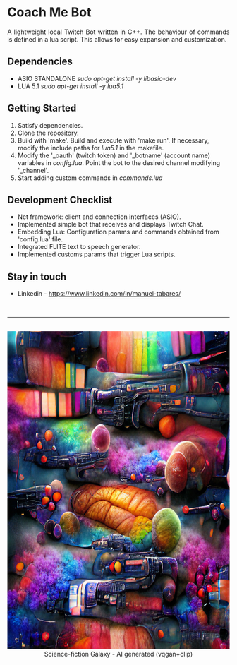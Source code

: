 # Coach Me Bot

<p align="justify">
A lightweight local Twitch Bot written in C++. The behaviour of commands is defined in a lua script. This allows for easy expansion and customization.
</p>

## Dependencies

 - ASIO STANDALONE
*sudo apt-get install -y libasio-dev*
 - LUA 5.1
*sudo apt-get install -y lua5.1*

## Getting Started

1) Satisfy dependencies.
2) Clone the repository.
3) Build with 'make'. Build and execute with 'make run'.
  If necessary, modify the include paths for *lua5.1* in the makefile.
4) Modify the '_oauth' (twitch token) and '_botname' (account name) variables in *config.lua*. Point the bot to the     desired channel modifying '_channel'.
5) Start adding custom commands in *commands.lua*

## Development Checklist

+ Net framework: client and connection interfaces (ASIO).
+ Implemented simple bot that receives and displays Twitch Chat.
+ Embedding Lua: Configuration params and commands obtained from 'config.lua' file.
+ Integrated FLITE text to speech generator.
+ Implemented customs params that trigger Lua scripts.

## Stay in touch

+ Linkedin - https://www.linkedin.com/in/manuel-tabares/

<br><hr>
<p align="center">
  <br> <img width="720" height="720" src="media/colourful-science-fiction-galaxy-ai.jpg">
  <br> Science-fiction Galaxy - AI generated (vqgan+clip)
</p>

